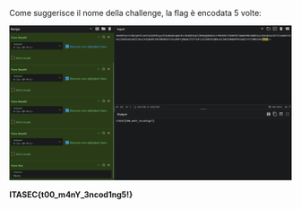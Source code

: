Come suggerisce il nome della challenge, la flag è encodata 5 volte:

![alt text](image.png)

**ITASEC{t00_m4nY_3ncod1ng5!}**